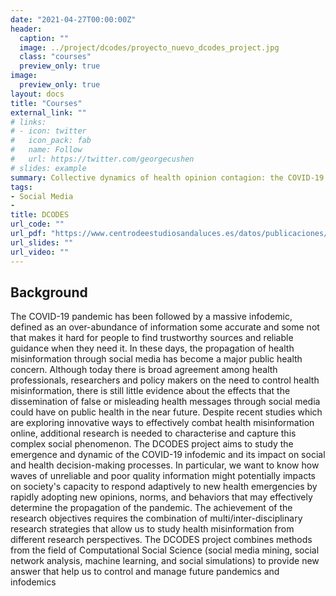 ```yaml
---
date: "2021-04-27T00:00:00Z"
header:
  caption: ""
  image: ../project/dcodes/proyecto_nuevo_dcodes_project.jpg
  class: "courses"
  preview_only: true
image:
  preview_only: true
layout: docs
title: "Courses"
external_link: ""
# links:
# - icon: twitter
#   icon_pack: fab
#   name: Follow
#   url: https://twitter.com/georgecushen
# slides: example
summary: Collective dynamics of health opinion contagion: the COVID-19 infodemic and its effects on decision making processes.
tags:
- Social Media
- 
title: DCODES
url_code: ""
url_pdf: "https://www.centrodeestudiosandaluces.es/datos/publicaciones/Actualidad77.pdf"
url_slides: ""
url_video: ""
---
```


## Background

The COVID-19 pandemic has been followed by a massive infodemic, defined as an over-abundance of information some accurate and some not that makes it hard for people to find trustworthy sources and reliable guidance when they need it. In these days, the propagation of health misinformation through social media has become a major public health concern. Although today there is broad agreement among health professionals, researchers and policy makers on the need to control health misinformation, there is still little evidence about the effects that the dissemination of false or misleading health messages through social media could have on public health in the near future. Despite recent studies which are exploring innovative ways to effectively combat health misinformation online, additional research is needed to characterise and capture this complex social phenomenon. The DCODES project aims to study the emergence and dynamic of the COVID-19 infodemic and its impact on social and health decision-making processes. In particular, we want to know how waves of unreliable and poor quality information might potentially impacts on society's capacity to respond adaptively to new health emergencies by rapidly adopting new opinions, norms, and behaviors that may effectively determine the propagation of the pandemic. The achievement of the research objectives requires the combination of multi/inter-disciplinary research strategies that allow us to study health misinformation from different research perspectives. The DCODES project combines methods from the field of Computational Social Science (social media mining, social network analysis, machine learning, and social simulations) to provide new answer that help us to control and manage future pandemics and infodemics
